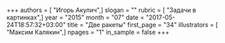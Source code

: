 +++
authors = [ "Игорь Акулич",]
slogan = ""
rubric = [ "Задачи в картинках",]
year = "2015"
month = "07"
date = "2017-05-24T18:57:32+03:00"
title = "Две ракеты"
first_page = "34"
illustrators = [ "Максим Калякин",]
npages = "1"
in_sample = false
+++
